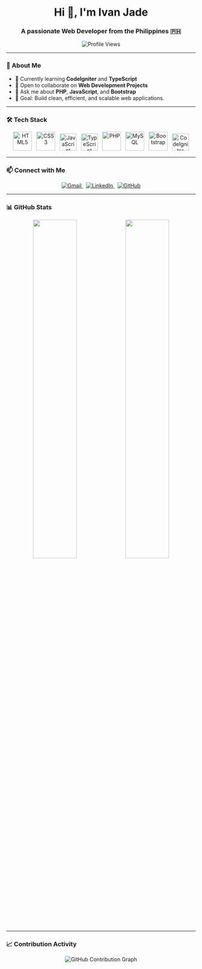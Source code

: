 <h1 align="center">Hi 👋, I'm Ivan Jade</h1>
<h3 align="center">A passionate Web Developer from the Philippines 🇵🇭</h3>

<p align="center">
  <img src="https://komarev.com/ghpvc/?username=hisuwii&label=Profile%20views&color=0e75b6&style=flat-square" alt="Profile Views"/>
</p>

---

### 🚀 About Me

- 🌱 Currently learning **CodeIgniter** and **TypeScript**
- 👯 Open to collaborate on **Web Development Projects**
- 💬 Ask me about **PHP**, **JavaScript**, and **Bootstrap**
- 🎯 Goal: Build clean, efficient, and scalable web applications.

---

### 🛠️ Tech Stack

<p align="center">
  <img src="https://cdn.jsdelivr.net/gh/devicons/devicon/icons/html5/html5-original-wordmark.svg" alt="HTML5" width="50" height="50"/>
  &nbsp;
  <img src="https://cdn.jsdelivr.net/gh/devicons/devicon/icons/css3/css3-original-wordmark.svg" alt="CSS3" width="50" height="50"/>
  &nbsp;
  <img src="https://cdn.jsdelivr.net/gh/devicons/devicon/icons/javascript/javascript-original.svg" alt="JavaScript" width="45" height="45"/>
  &nbsp;
  <img src="https://cdn.jsdelivr.net/gh/devicons/devicon/icons/typescript/typescript-original.svg" alt="TypeScript" width="45" height="45"/>
  &nbsp;
  <img src="https://cdn.jsdelivr.net/gh/devicons/devicon/icons/php/php-original.svg" alt="PHP" width="50" height="50"/>
  &nbsp;
  <img src="https://cdn.jsdelivr.net/gh/devicons/devicon/icons/mysql/mysql-original-wordmark.svg" alt="MySQL" width="50" height="50"/>
  &nbsp;
  <img src="https://cdn.jsdelivr.net/gh/devicons/devicon/icons/bootstrap/bootstrap-plain-wordmark.svg" alt="Bootstrap" width="50" height="50"/>
  &nbsp;
  <img src="https://cdn.worldvectorlogo.com/logos/codeigniter.svg" alt="CodeIgniter" width="45" height="45"/>
</p>

---

### 📫 Connect with Me

<p align="center">
  <a href="mailto:your.email@example.com" target="_blank">
    <img src="https://img.shields.io/badge/Gmail-D14836?style=for-the-badge&logo=gmail&logoColor=white" alt="Gmail"/>
  </a>
  &nbsp;
  <a href="https://www.linkedin.com/in/YOUR-LINKEDIN" target="_blank">
    <img src="https://img.shields.io/badge/LinkedIn-0A66C2?style=for-the-badge&logo=linkedin&logoColor=white" alt="LinkedIn"/>
  </a>
  &nbsp;
  <a href="https://github.com/hisuwii" target="_blank">
    <img src="https://img.shields.io/badge/GitHub-181717?style=for-the-badge&logo=github&logoColor=white" alt="GitHub"/>
  </a>
</p>

---

### 📊 GitHub Stats

<p align="center">
  <img src="https://github-readme-stats.vercel.app/api?username=hisuwii&show_icons=true&theme=radical&hide_border=true&rank_icon=github" width="48%"/>
  <img src="https://github-readme-streak-stats.herokuapp.com/?user=hisuwii&theme=radical&hide_border=true" width="48%"/>
</p>

---

### 📈 Contribution Activity

<p align="center">
  <img src="https://github-readme-activity-graph.cyclic.app/graph?username=hisuwii&bg_color=1e1e1e&color=00e7ff&line=00e7ff&point=ffffff&area=true&hide_border=true" alt="GitHub Contribution Graph"/>
</p>
